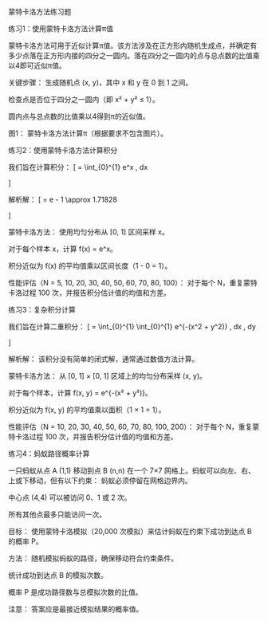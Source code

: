 蒙特卡洛方法练习题

练习1：使用蒙特卡洛方法计算π值

蒙特卡洛方法可用于近似计算π值。该方法涉及在正方形内随机生成点，并确定有多少点落在正方形内接的四分之一圆内。落在四分之一圆内的点与总点数的比值乘以4即可近似π值。

关键步骤：
生成随机点 (x, y)，其中 x 和 y 在 0 到 1 之间。

检查点是否位于四分之一圆内（即 x² + y² ≤ 1）。

圆内点与总点数的比值乘以4得到π的近似值。

图1： 蒙特卡洛方法计算π（根据要求不包含图片）。

练习2：使用蒙特卡洛方法计算积分

我们旨在计算积分：
\[
= \int_{0}^{1} e^x \, dx

\]

解析解：
\[
= e - 1 \approx 1.71828

\]

蒙特卡洛方法：
使用均匀分布从 [0, 1] 区间采样 x。

对于每个样本 x，计算 f(x) = e^x。

积分近似为 f(x) 的平均值乘以区间长度（1 - 0 = 1）。

性能评估（N = 5, 10, 20, 30, 40, 50, 60, 70, 80, 100）：
对于每个 N，重复蒙特卡洛过程 100 次，并报告积分估计值的均值和方差。

练习3：复杂积分计算

我们旨在计算二重积分：
\[
= \int_{0}^{1} \int_{0}^{1} e^{-(x^2 + y^2)} \, dx \, dy

\]

解析解：
该积分没有简单的闭式解，通常通过数值方法计算。

蒙特卡洛方法：
从 [0, 1] × [0, 1] 区域上的均匀分布采样 (x, y)。

对于每个样本，计算 f(x, y) = e^{-(x² + y²)}。

积分近似为 f(x, y) 的平均值乘以面积（1 × 1 = 1）。

性能评估（N = 10, 20, 30, 40, 50, 60, 70, 80, 100, 200）：
对于每个 N，重复蒙特卡洛过程 100 次，并报告积分估计值的均值和方差。

练习4：蚂蚁路径概率计算

一只蚂蚁从点 A (1,1) 移动到点 B (n,n) 在一个 7×7 网格上。蚂蚁可以向左、右、上或下移动，但有以下约束：
蚂蚁必须停留在网格边界内。

中心点 (4,4) 可以被访问 0、1 或 2 次。

所有其他点最多只能访问一次。

目标：
使用蒙特卡洛模拟（20,000 次模拟）来估计蚂蚁在约束下成功到达点 B 的概率 P。

方法：
随机模拟蚂蚁的路径，确保移动符合约束条件。

统计成功到达点 B 的模拟次数。

概率 P 是成功路径数与总模拟次数的比值。

注意： 答案应是最接近模拟结果的概率值。